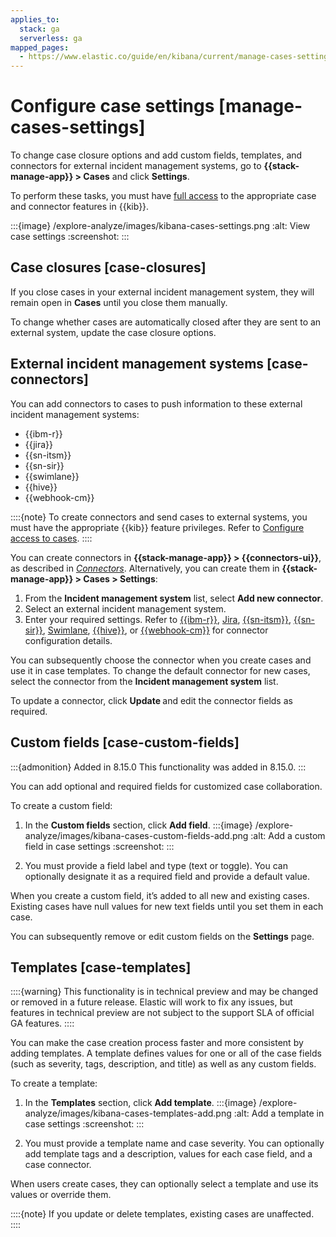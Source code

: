 ```yaml
---
applies_to:
  stack: ga
  serverless: ga
mapped_pages:
  - https://www.elastic.co/guide/en/kibana/current/manage-cases-settings.html
---
```


# Configure case settings [manage-cases-settings]

To change case closure options and add custom fields, templates, and connectors for external incident management systems, go to **{{stack-manage-app}} > Cases** and click **Settings**.

To perform these tasks, you must have [full access](setup-cases.md) to the appropriate case and connector features in {{kib}}.

:::{image} /explore-analyze/images/kibana-cases-settings.png
:alt: View case settings
:screenshot:
:::

## Case closures [case-closures]

If you close cases in your external incident management system, they will remain open in **Cases** until you close them manually.

To change whether cases are automatically closed after they are sent to an external system, update the case closure options.

## External incident management systems [case-connectors]

You can add connectors to cases to push information to these external incident management systems:

* {{ibm-r}}
* {{jira}}
* {{sn-itsm}}
* {{sn-sir}}
* {{swimlane}}
* {{hive}}
* {{webhook-cm}}

::::{note}
To create connectors and send cases to external systems, you must have the appropriate {{kib}} feature privileges. Refer to [Configure access to cases](setup-cases.md).
::::

You can create connectors in **{{stack-manage-app}} > {{connectors-ui}}**, as described in [*Connectors*](../../../deploy-manage/manage-connectors.md). Alternatively, you can create them in **{{stack-manage-app}} > Cases > Settings**:

1. From the **Incident management system** list, select **Add new connector**.
2. Select an external incident management system.
3. Enter your required settings. Refer to [{{ibm-r}}](kibana://reference/connectors-kibana/resilient-action-type.md), [Jira](kibana://reference/connectors-kibana/jira-action-type.md), [{{sn-itsm}}](kibana://reference/connectors-kibana/servicenow-action-type.md), [{{sn-sir}}](kibana://reference/connectors-kibana/servicenow-sir-action-type.md), [Swimlane](kibana://reference/connectors-kibana/swimlane-action-type.md), [{{hive}}](kibana://reference/connectors-kibana/thehive-action-type.md), or [{{webhook-cm}}](kibana://reference/connectors-kibana/cases-webhook-action-type.md) for connector configuration details.

You can subsequently choose the connector when you create cases and use it in case templates. To change the default connector for new cases, select the connector from the **Incident management system** list.

To update a connector, click **Update <connector name>** and edit the connector fields as required.

## Custom fields [case-custom-fields]

:::{admonition} Added in 8.15.0
This functionality was added in 8.15.0.
:::

You can add optional and required fields for customized case collaboration.

To create a custom field:

1. In the **Custom fields** section, click **Add field**.
   :::{image} /explore-analyze/images/kibana-cases-custom-fields-add.png
   :alt: Add a custom field in case settings
   :screenshot:
   :::

2. You must provide a field label and type (text or toggle). You can optionally designate it as a required field and provide a default value.

When you create a custom field, it’s added to all new and existing cases. Existing cases have null values for new text fields until you set them in each case.

You can subsequently remove or edit custom fields on the **Settings** page.

## Templates [case-templates]

::::{warning}
This functionality is in technical preview and may be changed or removed in a future release. Elastic will work to fix any issues, but features in technical preview are not subject to the support SLA of official GA features.
::::

You can make the case creation process faster and more consistent by adding templates. A template defines values for one or all of the case fields (such as severity, tags, description, and title) as well as any custom fields.

To create a template:

1. In the **Templates** section, click **Add template**.
   :::{image} /explore-analyze/images/kibana-cases-templates-add.png
   :alt: Add a template in case settings
   :screenshot:
   :::

2. You must provide a template name and case severity. You can optionally add template tags and a description, values for each case field, and a case connector.

When users create cases, they can optionally select a template and use its values or override them.

::::{note}
If you update or delete templates, existing cases are unaffected.
::::
